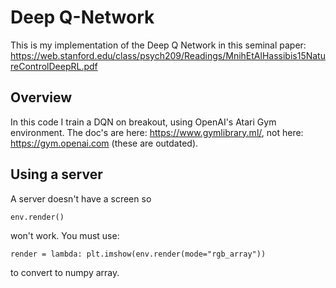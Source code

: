# Deep Q-Network

This is my implementation of the Deep Q Network in this seminal paper: https://web.stanford.edu/class/psych209/Readings/MnihEtAlHassibis15NatureControlDeepRL.pdf

## Overview

In this code I train a DQN on breakout, using OpenAI's Atari Gym environment. The doc's are here: https://www.gymlibrary.ml/, not here: 
https://gym.openai.com (these are outdated).

## Using a server

A server doesn't have a screen so 

    env.render()

won't work. You must use:

    render = lambda: plt.imshow(env.render(mode="rgb_array"))

to convert to numpy array.

